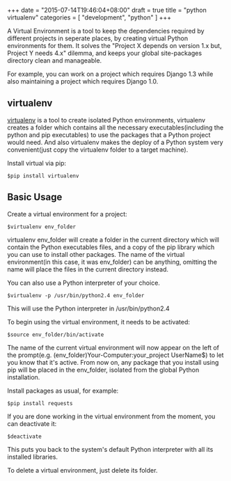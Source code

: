+++
date = "2015-07-14T19:46:04+08:00"
draft = true
title = "python virtualenv"
categories = [
    "development", "python"
]
+++

A Virtual Environment is a tool to keep the dependencies required by different projects in seperate places, by creating virtual Python environments for them. It solves the "Project X depends on version 1.x but, Project Y needs 4.x" dilemma, and keeps your global site-packages directory clean and manageable.<!--more-->

For example, you can work on a project which requires Django 1.3 while also maintaining a project which requires Django 1.0.

## virtualenv
[virtualenv](https://pypi.python.org/pypi/virtualenv) is a tool to create isolated Python environments, virtualenv creates a folder which contains all the necessary executables(including the python and pip executables) to use the packages that a Python project would need. And also virtualenv makes the deploy of a Python system very convenient(just copy the virtualenv folder to a target machine).

Install virtual via pip:

`$pip install virtualenv`

## Basic Usage
Create a virtual environment for a project:

`$virtualenv env_folder`

virtualenv env_folder will create a folder in the current directory which will contain the Python executables files, and a copy of the pip library which you can use to install other packages. The name of the virtual environment(in this case, it was env_folder) can be anything, omitting the name will place the files in the current directory instead.

You can also use a Python interpreter of your choice.

`$virtualenv -p /usr/bin/python2.4 env_folder`

This will use the Python interpreter in /usr/bin/python2.4

To begin using the virtual environment, it needs to be activated:

`$source env_folder/bin/activate`

The name of the current virtual environment will now appear on the left of the prompt(e.g. (env_folder)Your-Computer:your_project UserName$) to let you know that it's active. From now on, any package that you install using pip will be placed in the env_folder, isolated from the global Python installation.

Install packages as usual, for example:

`$pip install requests`

If you are done working in the virtual environment from the moment, you can deactivate it:

`$deactivate`

This puts you back to the system's default Python interpreter with all its installed libraries.

To delete a virtual environment, just delete its folder.


